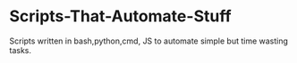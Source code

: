 # Scripts-That-Automate-Stuff
Scripts written in bash,python,cmd, JS to automate simple but time wasting tasks.
